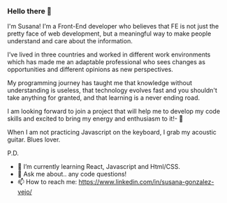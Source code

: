 ### Hello there 👋

I'm Susana! I’m a Front-End developer who believes that FE is not just the pretty face of web development, but a meaningful way to make people understand and care about the information.

I’ve lived in three countries and worked in different work environments which has made me an adaptable professional who sees changes as opportunities and different opinions as new perspectives.

My programming journey has taught me that knowledge without understanding is useless, that technology evolves fast and you shouldn't take anything for granted, and that learning is a never ending road. 

 I am looking forward to join a project that will help me to develop my code skills and excited to bring my energy and enthusiasm to it!- 👯

When I am not practicing Javascript on the keyboard, I grab my acoustic guitar. Blues lover. 

P.D.

- 🌱 I’m currently learning React, Javascript and Html/CSS.
- 💬 Ask me about.. any code questions!
- 📫 How to reach me: https://www.linkedin.com/in/susana-gonzalez-vejo/

